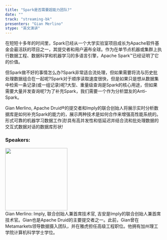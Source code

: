 ```yaml
---
title: "Spark是否需要超能力团队?"
date: "" 
track: "streaming-bk"
presenters: "Gian Merlino"
stype: "英文演讲"
---
```

在短短十多年的时间里，Spark已经从一个大学实验室项目成长为Apache软件基金会最活跃的项目之一，其提交者和用户遍布全球。作为在单节点机器或集群上执行数据工程、数据科学和机器学习的多语言引擎，Apache Spark™已经证明了它的价值。

但Spark做不好的事情怎么办?Spark非常适合流处理，但如果需要将流与历史批处理数据组合在一起呢?Spark对于顺序读取速度很快，但是如果只是想从数据集中检索一条记录(或一组记录)呢?大型、重量级查询是Spark的核心用途，但如果需要大量并发查询呢?为了补充Spark，我们需要一个作为分析盟友的Anti-Spark。

Gian Merlino, Apache Druid®的提交者和Imply的联合创始人将展示实时分析数据库是如何补充Spark的能力的，展示两种技术是如何合作来增强高性能系统的。形式可靠的机器学习数据工作流!具有高并发性和低延迟并结合流和批处理数据的交互式数据对话的数据库形状!
 ### Speakers: 
 <img src="images/speaker/1124.png" width="200" /><br>Gian Merlino: Imply, 联合创始人兼首席技术官, 吉安是Imply的联合创始人兼首席技术官。Gian也是Apache Druid的主要提交者之一。此前，Gian曾在Metamarkets领导数据摄入团队，并在雅虎担任高级工程职位。他拥有加州理工学院计算机科学学士学位。

 